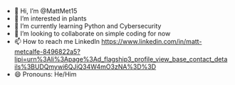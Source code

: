 - 👋 Hi, I’m @MattMet15
- 👀 I’m interested in plants
- 🌱 I’m currently learning Python and Cybersecurity
- 💞️ I’m looking to collaborate on simple coding for now
- 📫 How to reach me LinkedIn https://www.linkedin.com/in/matt-metcalfe-8496822a5?lipi=urn%3Ali%3Apage%3Ad_flagship3_profile_view_base_contact_details%3BUDQmywi6QJiQ34W4mO3zNA%3D%3D
- 😄 Pronouns: He/Him
